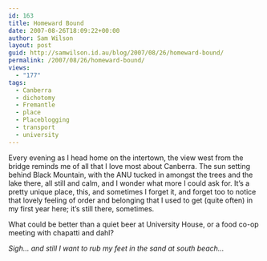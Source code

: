 ```yaml
---
id: 163
title: Homeward Bound
date: 2007-08-26T18:09:22+00:00
author: Sam Wilson
layout: post
guid: http://samwilson.id.au/blog/2007/08/26/homeward-bound/
permalink: /2007/08/26/homeward-bound/
views:
  - "177"
tags:
  - Canberra
  - dichotomy
  - Fremantle
  - place
  - Placeblogging
  - transport
  - university
---
```

Every evening as I head home on the intertown, the view west from the bridge reminds me of all that I love most about Canberra. The sun setting behind Black Mountain, with the ANU tucked in amongst the trees and the lake there, all still and calm, and I wonder what more I could ask for. It&#8217;s a pretty unique place, this, and sometimes I forget it, and forget too to notice that lovely feeling of order and belonging that I used to get (quite often) in my first year here; it&#8217;s still there, sometimes.

What could be better than a quiet beer at University House, or a food co-op meeting with chapatti and dahl?

_Sigh… and still I want to rub my feet in the sand at south beach…_